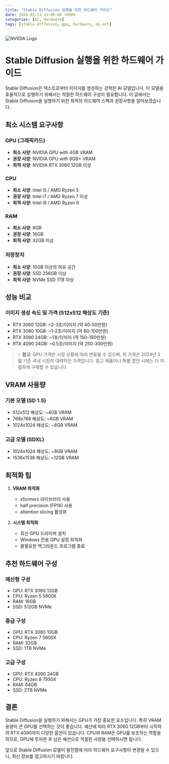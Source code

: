 ```yaml
---
title: "Stable Diffusion 실행을 위한 하드웨어 가이드"
date: 2024-03-21 13:00:00 +0900
categories: [AI, Hardware]
tags: [stable-diffusion, gpu, hardware, ai-art]
---
```


![NVIDIA Logo](https://www.nvidia.com/content/dam/en-zz/Solutions/about-nvidia/logo-and-brand/01-nvidia-logo-vert-500x200-2c50-d@2x.png)

# Stable Diffusion 실행을 위한 하드웨어 가이드

Stable Diffusion은 텍스트로부터 이미지를 생성하는 강력한 AI 모델입니다. 이 모델을 효율적으로 실행하기 위해서는 적절한 하드웨어 구성이 필요합니다. 이 글에서는 Stable Diffusion을 실행하기 위한 최적의 하드웨어 스펙과 권장사항을 알아보겠습니다.

## 최소 시스템 요구사항

### GPU (그래픽카드)
- **최소 사양**: NVIDIA GPU with 4GB VRAM
- **권장 사양**: NVIDIA GPU with 8GB+ VRAM
- **최적 사양**: NVIDIA RTX 3060 12GB 이상

### CPU
- **최소 사양**: Intel i5 / AMD Ryzen 5
- **권장 사양**: Intel i7 / AMD Ryzen 7 이상
- **최적 사양**: Intel i9 / AMD Ryzen 9

### RAM
- **최소 사양**: 8GB
- **권장 사양**: 16GB
- **최적 사양**: 32GB 이상

### 저장장치
- **최소 사양**: 10GB 이상의 여유 공간
- **권장 사양**: SSD 256GB 이상
- **최적 사양**: NVMe SSD 1TB 이상

## 성능 비교

### 이미지 생성 속도 및 가격 (512x512 해상도 기준)
- RTX 3060 12GB: ~2-3초/이미지 (약 40-50만원)
- RTX 3080 10GB: ~1-2초/이미지 (약 80-100만원)
- RTX 3090 24GB: ~1초/이미지 (약 150-180만원)
- RTX 4090 24GB: ~0.5초/이미지 (약 250-300만원)

> 💡 **참고**: GPU 가격은 시장 상황에 따라 변동될 수 있으며, 위 가격은 2024년 3월 기준 국내 시장의 대략적인 가격입니다. 중고 제품이나 특별 할인 시에는 더 저렴하게 구매할 수 있습니다.

## VRAM 사용량

### 기본 모델 (SD 1.5)
- 512x512 해상도: ~4GB VRAM
- 768x768 해상도: ~6GB VRAM
- 1024x1024 해상도: ~8GB VRAM

### 고급 모델 (SDXL)
- 1024x1024 해상도: ~8GB VRAM
- 1536x1536 해상도: ~12GB VRAM

## 최적화 팁

1. **VRAM 최적화**
   - xformers 라이브러리 사용
   - half precision (FP16) 사용
   - attention slicing 활성화

2. **시스템 최적화**
   - 최신 GPU 드라이버 설치
   - Windows 전용 GPU 설정 최적화
   - 불필요한 백그라운드 프로그램 종료

## 추천 하드웨어 구성

### 예산형 구성
- GPU: RTX 3060 12GB
- CPU: Ryzen 5 5600X
- RAM: 16GB
- SSD: 512GB NVMe

### 중급 구성
- GPU: RTX 3080 10GB
- CPU: Ryzen 7 5800X
- RAM: 32GB
- SSD: 1TB NVMe

### 고급 구성
- GPU: RTX 4090 24GB
- CPU: Ryzen 9 7950X
- RAM: 64GB
- SSD: 2TB NVMe

## 결론

Stable Diffusion을 실행하기 위해서는 GPU가 가장 중요한 요소입니다. 특히 VRAM 용량이 큰 GPU를 선택하는 것이 좋습니다. 예산에 따라 RTX 3060 12GB부터 시작하여 RTX 4090까지 다양한 옵션이 있습니다. CPU와 RAM은 GPU를 보조하는 역할을 하므로, GPU에 투자한 후 남은 예산으로 적절한 사양을 선택하시면 됩니다.

앞으로 Stable Diffusion 모델이 발전함에 따라 하드웨어 요구사항이 변경될 수 있으니, 최신 정보를 참고하시기 바랍니다. 